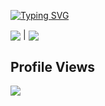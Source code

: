 [![Typing SVG](https://readme-typing-svg.herokuapp.com?color=%2336BCF7&center=true&vCenter=true&width=600&lines=Hi!+I+am+fangruijia+😈;+Welcome+to+My+Profile!;Over+4+years+of+programming+experience;Always+learning+new+things+;Machine+learning+enthusiast+;Kaggle+community+member)](https://git.io/typing-svg)

<img align="center" src="https://github-readme-stats.vercel.app/api?username=fangruijia&show_icons=true&theme=tokyonight&hide_title=true&count_private=true"/> | <img align="center" src="https://github-readme-stats.vercel.app/api/top-langs/?username=fangruijia&layout=compact"/>


## Profile Views
![](https://moe-counter.glitch.me/get/@fangruijia.github.readme)

